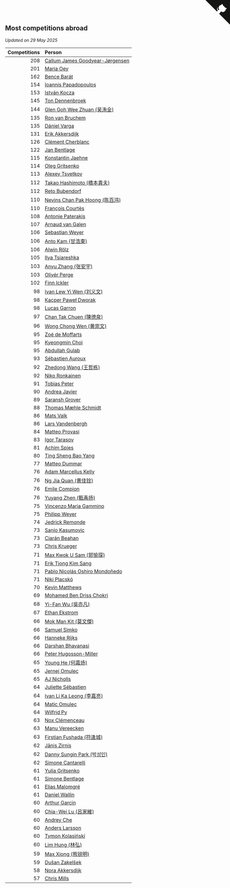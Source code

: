 ## Most competitions abroad

*Updated on 29 May 2025*

| Competitions | Person |
| ---: | :--- |
| 208 | [Callum James Goodyear-Jørgensen](https://www.worldcubeassociation.org/persons/2012GOOD02) |
| 201 | [Maria Oey](https://www.worldcubeassociation.org/persons/2007OEYM01) |
| 162 | [Bence Barát](https://www.worldcubeassociation.org/persons/2008BARA01) |
| 154 | [Ioannis Papadopoulos](https://www.worldcubeassociation.org/persons/2013PAPA01) |
| 153 | [István Kocza](https://www.worldcubeassociation.org/persons/2005KOCZ01) |
| 145 | [Ton Dennenbroek](https://www.worldcubeassociation.org/persons/2003DENN01) |
| 144 | [Glen Goh Wee Zhuan (吴洧全)](https://www.worldcubeassociation.org/persons/2015ZHUA01) |
| 135 | [Ron van Bruchem](https://www.worldcubeassociation.org/persons/2003BRUC01) |
| 135 | [Dániel Varga](https://www.worldcubeassociation.org/persons/2008VARG01) |
| 131 | [Erik Akkersdijk](https://www.worldcubeassociation.org/persons/2005AKKE01) |
| 126 | [Clément Cherblanc](https://www.worldcubeassociation.org/persons/2014CHER05) |
| 122 | [Jan Bentlage](https://www.worldcubeassociation.org/persons/2010BENT01) |
| 115 | [Konstantin Jaehne](https://www.worldcubeassociation.org/persons/2015JAEH01) |
| 114 | [Oleg Gritsenko](https://www.worldcubeassociation.org/persons/2011GRIT01) |
| 113 | [Alexey Tsvetkov](https://www.worldcubeassociation.org/persons/2017TSVE02) |
| 112 | [Takao Hashimoto (橋本貴夫)](https://www.worldcubeassociation.org/persons/2007HASH01) |
| 112 | [Reto Bubendorf](https://www.worldcubeassociation.org/persons/2012BUBE01) |
| 110 | [Nevins Chan Pak Hoong (陈百鸿)](https://www.worldcubeassociation.org/persons/2010CHAN20) |
| 110 | [François Courtès](https://www.worldcubeassociation.org/persons/2008COUR01) |
| 108 | [Antonie Paterakis](https://www.worldcubeassociation.org/persons/2012PATE01) |
| 107 | [Arnaud van Galen](https://www.worldcubeassociation.org/persons/2006GALE01) |
| 106 | [Sebastian Weyer](https://www.worldcubeassociation.org/persons/2010WEYE02) |
| 106 | [Anto Kam (甘浩東)](https://www.worldcubeassociation.org/persons/2017TUNG13) |
| 106 | [Alwin Rölz](https://www.worldcubeassociation.org/persons/2016ROLZ01) |
| 105 | [Ilya Tsiareshka](https://www.worldcubeassociation.org/persons/2012TERE01) |
| 103 | [Anyu Zhang (张安宇)](https://www.worldcubeassociation.org/persons/2012ZHAN08) |
| 103 | [Olivér Perge](https://www.worldcubeassociation.org/persons/2007PERG01) |
| 102 | [Finn Ickler](https://www.worldcubeassociation.org/persons/2012ICKL01) |
| 98 | [Ivan Lew Yi Wen (刘义文)](https://www.worldcubeassociation.org/persons/2012WENI01) |
| 98 | [Kacper Paweł Dworak](https://www.worldcubeassociation.org/persons/2020DWOR01) |
| 98 | [Lucas Garron](https://www.worldcubeassociation.org/persons/2006GARR01) |
| 97 | [Chan Tak Chuen (陳德泉)](https://www.worldcubeassociation.org/persons/2007CHUE01) |
| 96 | [Wong Chong Wen (黄崇文)](https://www.worldcubeassociation.org/persons/2014WENW01) |
| 95 | [Zoé de Moffarts](https://www.worldcubeassociation.org/persons/2010MOFF02) |
| 95 | [Kyeongmin Choi](https://www.worldcubeassociation.org/persons/2017CHOI07) |
| 95 | [Abdullah Gulab](https://www.worldcubeassociation.org/persons/2014GULA02) |
| 93 | [Sébastien Auroux](https://www.worldcubeassociation.org/persons/2008AURO01) |
| 92 | [Zhedong Wang (王哲栋)](https://www.worldcubeassociation.org/persons/2015WANG83) |
| 92 | [Niko Ronkainen](https://www.worldcubeassociation.org/persons/2010RONK01) |
| 91 | [Tobias Peter](https://www.worldcubeassociation.org/persons/2014PETE03) |
| 90 | [Andrea Javier](https://www.worldcubeassociation.org/persons/2010JAVI01) |
| 89 | [Saransh Grover](https://www.worldcubeassociation.org/persons/2014GROV01) |
| 88 | [Thomas Mæhle Schmidt](https://www.worldcubeassociation.org/persons/2013SCHM02) |
| 86 | [Mats Valk](https://www.worldcubeassociation.org/persons/2007VALK01) |
| 86 | [Lars Vandenbergh](https://www.worldcubeassociation.org/persons/2003VAND01) |
| 84 | [Matteo Provasi](https://www.worldcubeassociation.org/persons/2009PROV01) |
| 83 | [Igor Tarasov](https://www.worldcubeassociation.org/persons/2016TARA04) |
| 81 | [Achim Spies](https://www.worldcubeassociation.org/persons/2021SPIE01) |
| 80 | [Ting Sheng Bao Yang](https://www.worldcubeassociation.org/persons/2008BAOY01) |
| 77 | [Matteo Dummar](https://www.worldcubeassociation.org/persons/2017DUMM01) |
| 76 | [Adam Marcellus Kelly](https://www.worldcubeassociation.org/persons/2016KELL10) |
| 76 | [Ng Jia Quan (黄佳铨)](https://www.worldcubeassociation.org/persons/2015QUAN03) |
| 76 | [Emile Compion](https://www.worldcubeassociation.org/persons/2007COMP01) |
| 76 | [Yuyang Zhen (甄禹扬)](https://www.worldcubeassociation.org/persons/2013ZHEN11) |
| 75 | [Vincenzo Maria Gammino](https://www.worldcubeassociation.org/persons/2016GAMM01) |
| 75 | [Philipp Weyer](https://www.worldcubeassociation.org/persons/2010WEYE01) |
| 74 | [Jedrick Remonde](https://www.worldcubeassociation.org/persons/2008REMO01) |
| 73 | [Sanio Kasumovic](https://www.worldcubeassociation.org/persons/2009KASU01) |
| 73 | [Ciarán Beahan](https://www.worldcubeassociation.org/persons/2012BEAH01) |
| 73 | [Chris Krueger](https://www.worldcubeassociation.org/persons/2006KRUE01) |
| 71 | [Max Kwok U Sam (郭愉琛)](https://www.worldcubeassociation.org/persons/2018SAMK01) |
| 71 | [Erik Tjong Kim Sang](https://www.worldcubeassociation.org/persons/2018SANG01) |
| 71 | [Pablo Nicolás Oshiro Mondoñedo](https://www.worldcubeassociation.org/persons/2010MOND01) |
| 71 | [Niki Placskó](https://www.worldcubeassociation.org/persons/2008PLAC01) |
| 70 | [Kevin Matthews](https://www.worldcubeassociation.org/persons/2010MATT02) |
| 69 | [Mohamed Ben Driss Chokri](https://www.worldcubeassociation.org/persons/2015CHOK01) |
| 68 | [Yi-Fan Wu (吳亦凡)](https://www.worldcubeassociation.org/persons/2010WUIF01) |
| 67 | [Ethan Ekstrom](https://www.worldcubeassociation.org/persons/2018EKST01) |
| 66 | [Mok Man Kit (莫文傑)](https://www.worldcubeassociation.org/persons/2009KITM01) |
| 66 | [Samuel Simko](https://www.worldcubeassociation.org/persons/2016SIMK01) |
| 66 | [Hanneke Rijks](https://www.worldcubeassociation.org/persons/2008RIJK01) |
| 66 | [Darshan Bhavanasi](https://www.worldcubeassociation.org/persons/2022BHAV01) |
| 66 | [Peter Hugosson-Miller](https://www.worldcubeassociation.org/persons/2021HUGO01) |
| 65 | [Young He (何嘉炀)](https://www.worldcubeassociation.org/persons/2014HEYO01) |
| 65 | [Jernej Omulec](https://www.worldcubeassociation.org/persons/2010OMUL01) |
| 65 | [AJ Nicholls](https://www.worldcubeassociation.org/persons/2015NICH04) |
| 64 | [Juliette Sébastien](https://www.worldcubeassociation.org/persons/2014SEBA01) |
| 64 | [Ivan Li Ka Leong (李嘉亮)](https://www.worldcubeassociation.org/persons/2015LEON02) |
| 64 | [Matic Omulec](https://www.worldcubeassociation.org/persons/2010OMUL02) |
| 64 | [Wilfrid Py](https://www.worldcubeassociation.org/persons/2016PYWI01) |
| 63 | [Nox Clémenceau](https://www.worldcubeassociation.org/persons/2015CLEM03) |
| 63 | [Manu Vereecken](https://www.worldcubeassociation.org/persons/2010VERE01) |
| 63 | [Firstian Fushada (符逢城)](https://www.worldcubeassociation.org/persons/2015FUSH01) |
| 62 | [Jānis Zirnis](https://www.worldcubeassociation.org/persons/2013ZIRN01) |
| 62 | [Danny Sungin Park (박성인)](https://www.worldcubeassociation.org/persons/2015PARK13) |
| 62 | [Simone Cantarelli](https://www.worldcubeassociation.org/persons/2012CANT02) |
| 61 | [Yulia Gritsenko](https://www.worldcubeassociation.org/persons/2012SIDO01) |
| 61 | [Simone Bentlage](https://www.worldcubeassociation.org/persons/2014OHLE01) |
| 61 | [Elias Malomgré](https://www.worldcubeassociation.org/persons/2017MALO02) |
| 61 | [Daniel Wallin](https://www.worldcubeassociation.org/persons/2013WALL03) |
| 60 | [Arthur Garcin](https://www.worldcubeassociation.org/persons/2014GARC27) |
| 60 | [Chia-Wei Lu (呂家維)](https://www.worldcubeassociation.org/persons/2007LUCH01) |
| 60 | [Andrey Che](https://www.worldcubeassociation.org/persons/2015CHEA01) |
| 60 | [Anders Larsson](https://www.worldcubeassociation.org/persons/2003LARS01) |
| 60 | [Tymon Kolasiński](https://www.worldcubeassociation.org/persons/2016KOLA02) |
| 60 | [Lim Hung (林弘)](https://www.worldcubeassociation.org/persons/2016HUNG08) |
| 59 | [Max Xiong (熊锐明)](https://www.worldcubeassociation.org/persons/2015XION03) |
| 59 | [Dušan Zakelšek](https://www.worldcubeassociation.org/persons/2012ZAKE02) |
| 58 | [Nora Akkersdijk](https://www.worldcubeassociation.org/persons/2009CHRI03) |
| 57 | [Chris Mills](https://www.worldcubeassociation.org/persons/2014MILL04) |


<a href="https://github.com/jonatanklosko/wca_statistics" class="github-corner" aria-label="View source on Github"><svg width="80" height="80" viewBox="0 0 250 250" style="fill:#151513; color:#fff; position: absolute; top: 0; border: 0; right: 0;" aria-hidden="true"><path d="M0,0 L115,115 L130,115 L142,142 L250,250 L250,0 Z"></path><path d="M128.3,109.0 C113.8,99.7 119.0,89.6 119.0,89.6 C122.0,82.7 120.5,78.6 120.5,78.6 C119.2,72.0 123.4,76.3 123.4,76.3 C127.3,80.9 125.5,87.3 125.5,87.3 C122.9,97.6 130.6,101.9 134.4,103.2" fill="currentColor" style="transform-origin: 130px 106px;" class="octo-arm"></path><path d="M115.0,115.0 C114.9,115.1 118.7,116.5 119.8,115.4 L133.7,101.6 C136.9,99.2 139.9,98.4 142.2,98.6 C133.8,88.0 127.5,74.4 143.8,58.0 C148.5,53.4 154.0,51.2 159.7,51.0 C160.3,49.4 163.2,43.6 171.4,40.1 C171.4,40.1 176.1,42.5 178.8,56.2 C183.1,58.6 187.2,61.8 190.9,65.4 C194.5,69.0 197.7,73.2 200.1,77.6 C213.8,80.2 216.3,84.9 216.3,84.9 C212.7,93.1 206.9,96.0 205.4,96.6 C205.1,102.4 203.0,107.8 198.3,112.5 C181.9,128.9 168.3,122.5 157.7,114.1 C157.9,116.9 156.7,120.9 152.7,124.9 L141.0,136.5 C139.8,137.7 141.6,141.9 141.8,141.8 Z" fill="currentColor" class="octo-body"></path></svg></a><style>.github-corner:hover .octo-arm{animation:octocat-wave 560ms ease-in-out}@keyframes octocat-wave{0%,100%{transform:rotate(0)}20%,60%{transform:rotate(-25deg)}40%,80%{transform:rotate(10deg)}}@media (max-width:500px){.github-corner:hover .octo-arm{animation:none}.github-corner .octo-arm{animation:octocat-wave 560ms ease-in-out}}</style>
